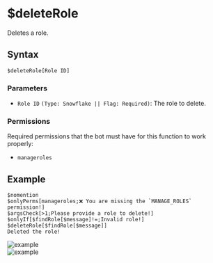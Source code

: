 # $deleteRole
Deletes a role.

## Syntax
```
$deleteRole[Role ID]
```

### Parameters
- `Role ID` `(Type: Snowflake || Flag: Required)`: The role to delete.

### Permissions
Required permissions that the bot must have for this function to work properly:
- `manageroles`

## Example
```
$nomention
$onlyPerms[manageroles;❌ You are missing the `MANAGE_ROLES` permission!]
$argsCheck[>1;Please provide a role to delete!]
$onlyIf[$findRole[$message]!=;Invalid role!]
$deleteRole[$findRole[$message]]
Deleted the role!
```
![example](https://user-images.githubusercontent.com/111157596/239688806-0699dbf1-3684-4a4a-9cdf-f191ad0b90fd.png)\
![example](https://user-images.githubusercontent.com/111157596/239688761-3bd88f60-8a5c-48e9-9b23-677b2e4ecd17.png)

